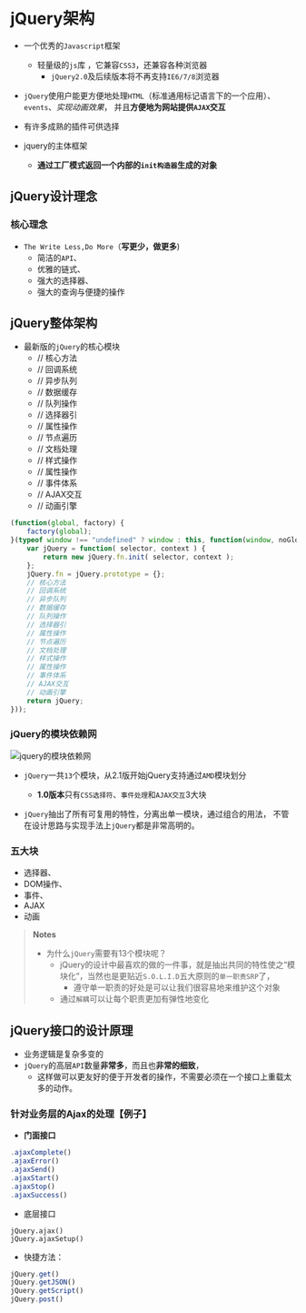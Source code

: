 # jQuery架构

- 一个优秀的`Javascript`框架
  - 轻量级的`js`库 ，它兼容`CSS3`，还兼容各种浏览器
     - `jQuery2.0`及后续版本将不再支持`IE6/7/8`浏览器
- `jQuery`使用户能更方便地处理`HTML`（标准通用标记语言下的一个应用）、`events`、*实现动画效果*，
并且**方便地为网站提供`AJAX`交互**

- 有许多成熟的插件可供选择

- jquery的主体框架
   -  **通过工厂模式返回一个内部的`init构造器`生成的对象**

## jQuery设计理念

### 核心理念
- `The Write Less,Do More`（**写更少，做更多**)
  - 简洁的`API`、
  - 优雅的链式、
  - 强大的选择器、
  - 强大的查询与便捷的操作

## jQuery整体架构

- 最新版的`jQuery`的核心模块
	- // 核心方法
	- // 回调系统
	- // 异步队列
	- // 数据缓存
	- // 队列操作
	- // 选择器引
	- // 属性操作
	- // 节点遍历
	- // 文档处理
	- // 样式操作
	- // 属性操作
	- // 事件体系
	- // AJAX交互
	- // 动画引擎

```javascript
(function(global, factory) {
    factory(global);
}(typeof window !== "undefined" ? window : this, function(window, noGlobal) {
    var jQuery = function( selector, context ) {
		return new jQuery.fn.init( selector, context );
	};
	jQuery.fn = jQuery.prototype = {};
	// 核心方法
	// 回调系统
	// 异步队列
	// 数据缓存
	// 队列操作
	// 选择器引
	// 属性操作
	// 节点遍历
	// 文档处理
	// 样式操作
	// 属性操作
	// 事件体系
	// AJAX交互
	// 动画引擎
	return jQuery;
}));
```

### jQuery的模块依赖网

![jquery的模块依赖网](http://img.mukewang.com/53fa8fec0001754806930473.jpg)

- `jQuery`一共`13`个模块，从2.1版开始jQuery支持通过`AMD`模块划分
   - **1.0版本**只有`CSS选择符`、`事件处理`和`AJAX交互`3大块

- `jQuery`抽出了所有可复用的特性，分离出单一模块，通过组合的用法，
不管在设计思路与实现手法上`jQuery`都是非常高明的。


### 五大块

- 选择器、
- DOM操作、
- 事件、
- AJAX
- 动画

> **Notes**
> - 为什么`jQuery`需要有13个模块呢？
>    - jQuery的设计中最喜欢的做的一件事，就是抽出共同的特性使之“模块化”，当然也是更贴近`S.O.L.I.D`五大原则的`单一职责SRP`了，
>        - 遵守单一职责的好处是可以让我们很容易地来维护这个对象
>    - 通过`解耦`可以让每个职责更加有弹性地变化

## jQuery接口的设计原理

- 业务逻辑是复杂多变的
- `jQuery`的高层`API`数量**非常多**，而且也**非常的细致**，
   - 这样做可以更友好的便于开发者的操作，不需要必须在一个接口上重载太多的动作。

### 针对业务层的Ajax的处理【例子】

- **门面接口**

```javascript
.ajaxComplete()
.ajaxError()
.ajaxSend()
.ajaxStart()
.ajaxStop()
.ajaxSuccess()
```

- 底层接口
```
jQuery.ajax()
jQuery.ajaxSetup()
```

- 快捷方法：

```javascript
jQuery.get()
jQuery.getJSON()
jQuery.getScript()
jQuery.post()
```